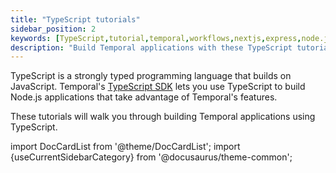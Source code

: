 ```yaml
---
title: "TypeScript tutorials"
sidebar_position: 2
keywords: [TypeScript,tutorial,temporal,workflows,nextjs,express,node.js,javascript]
description: "Build Temporal applications with these TypeScript tutorials"
---
```


TypeScript is a strongly typed programming language that builds on JavaScript. Temporal's [TypeScript SDK](https://docs.temporal.io/typescript/introduction/) lets you use TypeScript to build Node.js applications that take advantage of Temporal's features.

These tutorials will walk you through building Temporal applications using TypeScript.

import DocCardList from '@theme/DocCardList';
import {useCurrentSidebarCategory} from '@docusaurus/theme-common';

<DocCardList items={useCurrentSidebarCategory().items}/>
